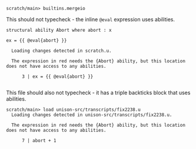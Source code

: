 ``` ucm :hide
scratch/main> builtins.mergeio
```

This should not typecheck - the inline `@eval` expression uses abilities.

``` unison :error
structural ability Abort where abort : x

ex = {{ @eval{abort} }}
```

``` ucm :added-by-ucm
  Loading changes detected in scratch.u.

  The expression in red needs the {Abort} ability, but this location does not have access to any abilities.
  
      3 | ex = {{ @eval{abort} }}
  

```

This file should also not typecheck - it has a triple backticks block that uses abilities.

``` ucm :error
scratch/main> load unison-src/transcripts/fix2238.u
  Loading changes detected in unison-src/transcripts/fix2238.u.

  The expression in red needs the {Abort} ability, but this location does not have access to any abilities.
  
      7 | abort + 1
  

```
